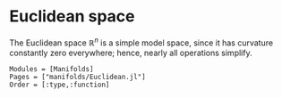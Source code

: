# Euclidean space

The Euclidean space $ℝ^n$ is a simple model space, since it has curvature constantly zero everywhere; hence, nearly all operations simplify.

```@autodocs
Modules = [Manifolds]
Pages = ["manifolds/Euclidean.jl"]
Order = [:type,:function]
```
